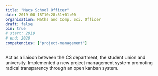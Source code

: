 ```yaml
---
title: "Macs School Officer"
date: 2019-08-18T10:28:51+01:00
organisation: Maths and Comp. Sci. Officer
draft: false
pin: true
# start: 2019
# end: 2020
competencies: ["project-management"]
---
```


Act as a liaison between the CS department, the student union and university.
Implemented a new project management system promoting radical transparency
through an open kanban system.
